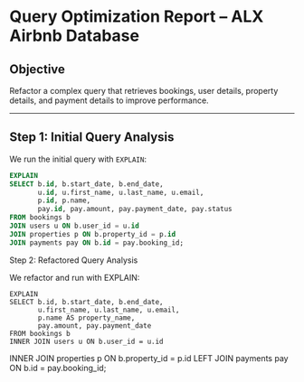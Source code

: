 # Query Optimization Report – ALX Airbnb Database

## Objective
Refactor a complex query that retrieves bookings, user details, property details, and payment details to improve performance.

---

## Step 1: Initial Query Analysis
We run the initial query with `EXPLAIN`:

```sql
EXPLAIN
SELECT b.id, b.start_date, b.end_date,
       u.id, u.first_name, u.last_name, u.email,
       p.id, p.name,
       pay.id, pay.amount, pay.payment_date, pay.status
FROM bookings b
JOIN users u ON b.user_id = u.id
JOIN properties p ON b.property_id = p.id
JOIN payments pay ON b.id = pay.booking_id;
```

Step 2: Refactored Query Analysis

We refactor and run with EXPLAIN:

```
EXPLAIN
SELECT b.id, b.start_date, b.end_date,
       u.first_name, u.last_name, u.email,
       p.name AS property_name,
       pay.amount, pay.payment_date
FROM bookings b
INNER JOIN users u ON b.user_id = u.id
```
INNER JOIN properties p ON b.property_id = p.id
LEFT JOIN payments pay ON b.id = pay.booking_id;
